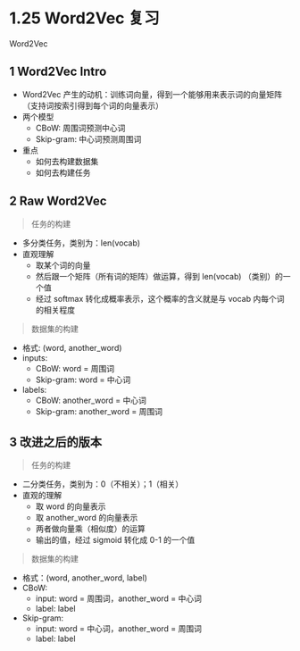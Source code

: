 # 1.25 Word2Vec 复习

Word2Vec
## 1 Word2Vec Intro
- Word2Vec 产生的动机：训练词向量，得到一个能够用来表示词的向量矩阵（支持词按索引得到每个词的向量表示）
- 两个模型
    - CBoW: 周围词预测中心词
    - Skip-gram: 中心词预测周围词
- 重点
    - 如何去构建数据集
    - 如何去构建任务

## 2 Raw Word2Vec
>任务的构建
- 多分类任务，类别为：len(vocab)
- 直观理解
    - 取某个词的向量
    - 然后跟一个矩阵（所有词的矩阵）做运算，得到 len(vocab) （类别）的一个值
    - 经过 softmax 转化成概率表示，这个概率的含义就是与 vocab 内每个词的相关程度
>数据集的构建
- 格式: (word, another_word)
- inputs: 
    - CBoW: word = 周围词
    - Skip-gram: word = 中心词
- labels: 
    - CBoW: another_word = 中心词
    - Skip-gram: another_word = 周围词

## 3 改进之后的版本
>任务的构建
- 二分类任务，类别为：0（不相关）；1（相关）
- 直观的理解
    - 取 word 的向量表示
    - 取 another_word 的向量表示
    - 两者做向量乘（相似度）的运算
    - 输出的值，经过 sigmoid 转化成 0-1 的一个值

>数据集的构建
- 格式：(word, another_word, label)
- CBoW:
    - input: word = 周围词，another_word = 中心词
    - label: label
- Skip-gram:
    - input: word = 中心词，another_word = 周围词
    - label: label







